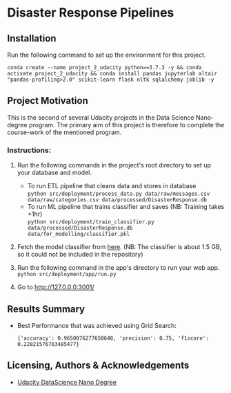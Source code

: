 # Disaster Response Pipelines
## Installation
Run the following command to set up the environment for this project. 

```
conda create --name project_2_udacity python==3.7.3 -y && conda activate project_2_udacity && conda install pandas jupyterlab altair "pandas-profiling>2.0" scikit-learn flask nltk sqlalchemy joblib -y
```

## Project Motivation
This is the second of several Udacity projects in the Data Science Nano-degree program. The primary aim of this project 
is therefore to complete the course-work of the mentioned program. 


### Instructions:
1. Run the following commands in the project's root directory to set up your database and model.
   - To run ETL pipeline that cleans data and stores in database  
     `python src/deployment/process_data.py data/raw/messages.csv data/raw/categories.csv data/processed/DisasterResponse.db`
   - To run ML pipeline that trains classifier and saves (NB: Training takes +1hr)  
     `python src/deployment/train_classifier.py data/processed/DisasterResponse.db data/for_modelling/classifier.pkl`
2. Fetch the model classifier from [here](https://drive.google.com/file/d/16B1C-Uso2A0eopSyLK3YJOLT2t3NDLhs/view?usp=sharing). (NB: The classifier is about 1.5 GB, so it could not be included in the repository)
2. Run the following command in the app's directory to run your web app.  
   `python src/deployment/app/run.py`

3. Go to http://127.0.0.0:3001/

## Results Summary
- Best Performance that was achieved using Grid Search:  
    ```
    {'accuracy': 0.9650076277650648, 'precision': 0.75, 'f1score': 0.22821576763485477}
  ```


## Licensing, Authors & Acknowledgements
- [Udacity DataScience Nano Degree](https://www.udacity.com/course/data-scientist-nanodegree--nd025?gclid=Cj0KCQjw5oiMBhDtARIsAJi0qk2AQs-eBmFS3MzXbZwJRVcgx36bu9tZls_UXsTxki-oYNOcuYvkqfsaAv-dEALw_wcB&utm_campaign=12908932988_c&utm_keyword=%2Budacity%20%2Bdata%20%2Bscience_b&utm_medium=ads_r&utm_source=gsem_brand&utm_term=124509203711)

